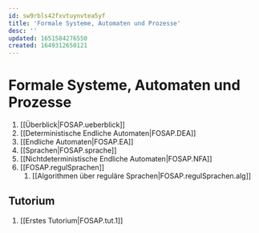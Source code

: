 ```yaml
---
id: sw9rbls42fxvtuynvtea5yf
title: 'Formale Systeme, Automaten und Prozesse'
desc: ''
updated: 1651584276550
created: 1649312650121
---
```


# Formale Systeme, Automaten und Prozesse
1. [[Überblick|FOSAP.ueberblick]]
2. [[Deterministische Endliche Automaten|FOSAP.DEA]]
3. [[Endliche Automaten|FOSAP.EA]]
4. [[Sprachen|FOSAP.sprache]]
5. [[Nichtdeterministische Endliche Automaten|FOSAP.NFA]]
6. [[FOSAP.regulSprachen]]
   1. [[Algorithmen über reguläre Sprachen|FOSAP.regulSprachen.alg]]


## Tutorium
1. [[Erstes Tutorium|FOSAP.tut.1]]